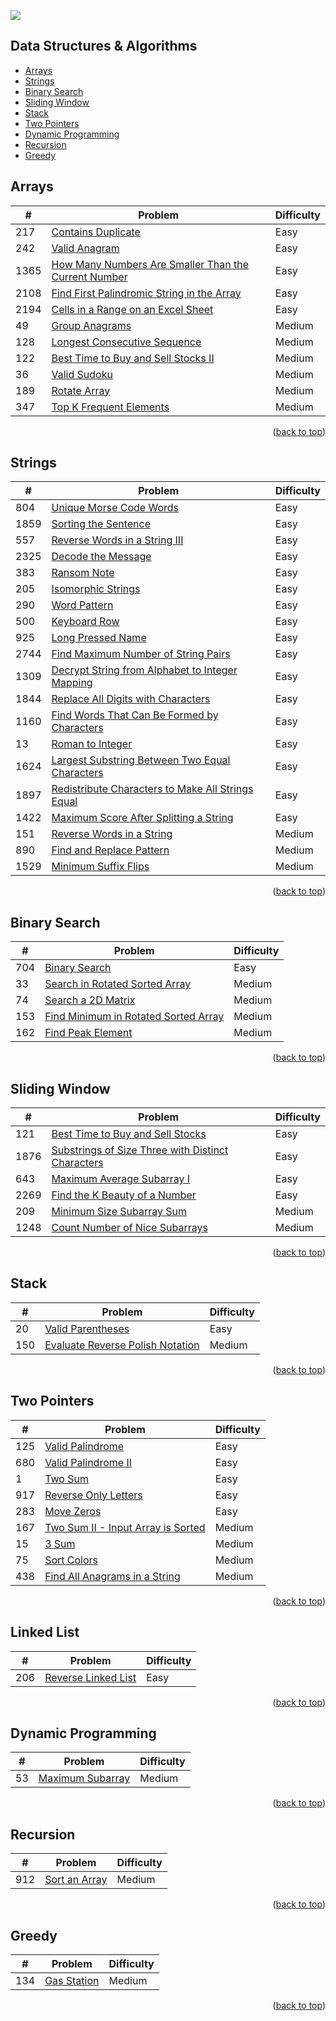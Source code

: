 <div id="top-div" />

[<img src="https://img.shields.io/badge/-LeetCode-FFA116?style=for-the-badge&logo=LeetCode&logoColor=black" />](https://leetcode.com/joshdavidang/)

## Data Structures & Algorithms

- [Arrays](#arrays)
- [Strings](#strings)
- [Binary Search](#binary-search)
- [Sliding Window](#sliding-window)
- [Stack](#stack)
- [Two Pointers](#two-pointers)
- [Dynamic Programming](#dynamic-programming)
- [Recursion](#recursion)
- [Greedy](#greedy)

## Arrays

| #    | Problem                                                                                                                                     | Difficulty |
| ---- | ------------------------------------------------------------------------------------------------------------------------------------------- | ---------- |
| 217  | [Contains Duplicate](https://leetcode.com/problems/contains-duplicate/)                                                                     | Easy       |
| 242  | [Valid Anagram](https://leetcode.com/problems/valid-anagram/)                                                                               | Easy       |
| 1365 | [How Many Numbers Are Smaller Than the Current Number](https://leetcode.com/problems/how-many-numbers-are-smaller-than-the-current-number/) | Easy       |
| 2108 | [Find First Palindromic String in the Array](https://leetcode.com/problems/find-first-palindromic-string-in-the-array/)                     | Easy       |
| 2194 | [Cells in a Range on an Excel Sheet](https://leetcode.com/problems/cells-in-a-range-on-an-excel-sheet/)                                     | Easy       |
| 49   | [Group Anagrams](https://leetcode.com/problems/group-anagrams/)                                                                             | Medium     |
| 128  | [Longest Consecutive Sequence](https://leetcode.com/problems/longest-consecutive-sequence/)                                                 | Medium     |
| 122  | [Best Time to Buy and Sell Stocks II](https://leetcode.com/problems/best-time-to-buy-and-sell-stock-ii/)                                    | Medium     |
| 36   | [Valid Sudoku](https://leetcode.com/problems/valid-sudoku/)                                                                                 | Medium     |
| 189  | [Rotate Array](https://leetcode.com/problems/rotate-array/)                                                                                 | Medium     |
| 347  | [Top K Frequent Elements](https://leetcode.com/problems/top-k-frequent-elements/description/)                                               | Medium     |

<p align="right">(<a href="#top-div">back to top</a>)</p>

## Strings

| #    | Problem                                                                                                                                           | Difficulty |
| ---- | ------------------------------------------------------------------------------------------------------------------------------------------------- | ---------- |
| 804  | [Unique Morse Code Words](https://leetcode.com/problems/unique-morse-code-words/)                                                                 | Easy       |
| 1859 | [Sorting the Sentence](https://leetcode.com/problems/sorting-the-sentence/)                                                                       | Easy       |
| 557  | [Reverse Words in a String III](https://leetcode.com/problems/reverse-words-in-a-string-iii/)                                                     | Easy       |
| 2325 | [Decode the Message](https://leetcode.com/problems/decode-the-message/)                                                                           | Easy       |
| 383  | [Ransom Note](https://leetcode.com/problems/ransom-note/)                                                                                         | Easy       |
| 205  | [Isomorphic Strings](https://leetcode.com/problems/isomorphic-strings/)                                                                           | Easy       |
| 290  | [Word Pattern](https://leetcode.com/problems/word-pattern)                                                                                        | Easy       |
| 500  | [Keyboard Row](https://leetcode.com/problems/keyboard-row/)                                                                                       | Easy       |
| 925  | [Long Pressed Name](https://leetcode.com/problems/long-pressed-name/)                                                                             | Easy       |
| 2744 | [Find Maximum Number of String Pairs](https://leetcode.com/problems/find-maximum-number-of-string-pairs)                                          | Easy       |
| 1309 | [Decrypt String from Alphabet to Integer Mapping](https://leetcode.com/problems/decrypt-string-from-alphabet-to-integer-mapping/)                 | Easy       |
| 1844 | [Replace All Digits with Characters](https://leetcode.com/problems/replace-all-digits-with-characters/)                                           | Easy       |
| 1160 | [Find Words That Can Be Formed by Characters](https://leetcode.com/problems/find-words-that-can-be-formed-by-characters)                          | Easy       |
| 13   | [Roman to Integer](https://leetcode.com/problems/roman-to-integer/)                                                                               | Easy       |
| 1624 | [Largest Substring Between Two Equal Characters](https://leetcode.com/problems/largest-substring-between-two-equal-characters/)                   | Easy       |
| 1897 | [Redistribute Characters to Make All Strings Equal](https://leetcode.com/problems/redistribute-characters-to-make-all-strings-equal/description/) | Easy       |
| 1422 | [Maximum Score After Splitting a String](https://leetcode.com/problems/maximum-score-after-splitting-a-string/description/)                       | Easy       |
| 151  | [Reverse Words in a String](https://leetcode.com/problems/reverse-words-in-a-string/)                                                             | Medium     |
| 890  | [Find and Replace Pattern](https://leetcode.com/problems/find-and-replace-pattern/)                                                               | Medium     |
| 1529 | [Minimum Suffix Flips](https://leetcode.com/problems/minimum-suffix-flips)                                                                        | Medium     |

<p align="right">(<a href="#top-div">back to top</a>)</p>

## Binary Search

| #   | Problem                                                                                                     | Difficulty |
| --- | ----------------------------------------------------------------------------------------------------------- | ---------- |
| 704 | [Binary Search](https://leetcode.com/problems/binary-search/)                                               | Easy       |
| 33  | [Search in Rotated Sorted Array](https://leetcode.com/problems/search-in-rotated-sorted-array/)             | Medium     |
| 74  | [Search a 2D Matrix](https://leetcode.com/problems/search-a-2d-matrix/)                                     | Medium     |
| 153 | [Find Minimum in Rotated Sorted Array](https://leetcode.com/problems/find-minimum-in-rotated-sorted-array/) | Medium     |
| 162 | [Find Peak Element](https://leetcode.com/problems/find-peak-element/)                                       | Medium     |

<p align="right">(<a href="#top-div">back to top</a>)</p>

## Sliding Window

| #    | Problem                                                                                                                               | Difficulty |
| ---- | ------------------------------------------------------------------------------------------------------------------------------------- | ---------- |
| 121  | [Best Time to Buy and Sell Stocks](https://leetcode.com/problems/best-time-to-buy-and-sell-stock/)                                    | Easy       |
| 1876 | [Substrings of Size Three with Distinct Characters](https://leetcode.com/problems/substrings-of-size-three-with-distinct-characters/) | Easy       |
| 643  | [Maximum Average Subarray I](https://leetcode.com/problems/maximum-average-subarray-i/)                                               | Easy       |
| 2269 | [Find the K Beauty of a Number](https://leetcode.com/problems/find-the-k-beauty-of-a-number/)                                         | Easy       |
| 209  | [Minimum Size Subarray Sum](https://leetcode.com/problems/minimum-size-subarray-sum/)                                                 | Medium     |
| 1248 | [Count Number of Nice Subarrays](https://leetcode.com/problems/count-number-of-nice-subarrays/)                                       | Medium     |

<p align="right">(<a href="#top-div">back to top</a>)</p>

## Stack

| #   | Problem                                                                                              | Difficulty |
| --- | ---------------------------------------------------------------------------------------------------- | ---------- |
| 20  | [Valid Parentheses](https://leetcode.com/problems/valid-parentheses/)                                | Easy       |
| 150 | [Evaluate Reverse Polish Notation ](https://leetcode.com/problems/evaluate-reverse-polish-notation/) | Medium     |

<p align="right">(<a href="#top-div">back to top</a>)</p>

## Two Pointers

| #   | Problem                                                                                               | Difficulty |
| --- | ----------------------------------------------------------------------------------------------------- | ---------- |
| 125 | [Valid Palindrome](https://leetcode.com/problems/valid-palindrome/)                                   | Easy       |
| 680 | [Valid Palindrome II](https://leetcode.com/problems/valid-palindrome-ii/)                             | Easy       |
| 1   | [Two Sum](https://leetcode.com/problems/two-sum/)                                                     | Easy       |
| 917 | [Reverse Only Letters](https://leetcode.com/problems/reverse-only-letters/)                           | Easy       |
| 283 | [Move Zeros](https://leetcode.com/problems/move-zeroes/)                                              | Easy       |
| 167 | [Two Sum II - Input Array is Sorted](https://leetcode.com/problems/two-sum-ii-input-array-is-sorted/) | Medium     |
| 15  | [3 Sum](https://leetcode.com/problems/3sum/)                                                          | Medium     |
| 75  | [Sort Colors](https://leetcode.com/problems/sort-colors/)                                             | Medium     |
| 438 | [Find All Anagrams in a String](https://leetcode.com/problems/find-all-anagrams-in-a-string/)         | Medium     |

<p align="right">(<a href="#top-div">back to top</a>)</p>

## Linked List

| #   | Problem                                                                   | Difficulty |
| --- | ------------------------------------------------------------------------- | ---------- |
| 206 | [Reverse Linked List](https://leetcode.com/problems/reverse-linked-list/) | Easy       |

<p align="right">(<a href="#top-div">back to top</a>)</p>

## Dynamic Programming

| #   | Problem                                                             | Difficulty |
| --- | ------------------------------------------------------------------- | ---------- |
| 53  | [Maximum Subarray](https://leetcode.com/problems/maximum-subarray/) | Medium     |

<p align="right">(<a href="#top-div">back to top</a>)</p>

## Recursion

| #   | Problem                                                                   | Difficulty |
| --- | ------------------------------------------------------------------------- | ---------- |
| 912 | [Sort an Array](https://leetcode.com/problems/sort-an-array/description/) | Medium     |

<p align="right">(<a href="#top-div">back to top</a>)</p>

## Greedy

| #   | Problem                                                               | Difficulty |
| --- | --------------------------------------------------------------------- | ---------- |
| 134 | [Gas Station](https://leetcode.com/problems/gas-station/description/) | Medium     |

<p align="right">(<a href="#top-div">back to top</a>)</p>

